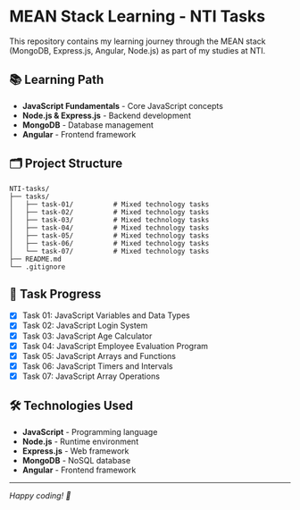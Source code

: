 # MEAN Stack Learning - NTI Tasks

This repository contains my learning journey through the MEAN stack (MongoDB, Express.js, Angular, Node.js) as part of my studies at NTI.

## 📚 Learning Path

- **JavaScript Fundamentals** - Core JavaScript concepts
- **Node.js & Express.js** - Backend development
- **MongoDB** - Database management
- **Angular** - Frontend framework

## 🗂️ Project Structure

```
NTI-tasks/
├── tasks/
│   ├── task-01/          # Mixed technology tasks
│   ├── task-02/          # Mixed technology tasks
│   ├── task-03/          # Mixed technology tasks
│   ├── task-04/          # Mixed technology tasks
│   ├── task-05/          # Mixed technology tasks
│   ├── task-06/          # Mixed technology tasks
│   └── task-07/          # Mixed technology tasks
├── README.md
└── .gitignore
```

## 📝 Task Progress

- [x] Task 01: JavaScript Variables and Data Types
- [x] Task 02: JavaScript Login System
- [x] Task 03: JavaScript Age Calculator
- [x] Task 04: JavaScript Employee Evaluation Program
- [x] Task 05: JavaScript Arrays and Functions
- [x] Task 06: JavaScript Timers and Intervals
- [x] Task 07: JavaScript Array Operations

## 🛠️ Technologies Used

- **JavaScript** - Programming language
- **Node.js** - Runtime environment
- **Express.js** - Web framework
- **MongoDB** - NoSQL database
- **Angular** - Frontend framework

---

*Happy coding! 🎉*
